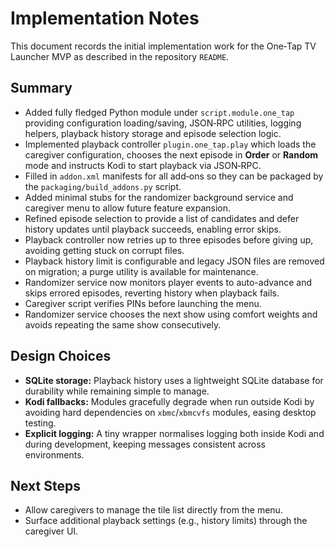 # Implementation Notes

This document records the initial implementation work for the One‑Tap TV Launcher
MVP as described in the repository `README`.

## Summary

- Added fully fledged Python module under `script.module.one_tap` providing
  configuration loading/saving, JSON‑RPC utilities, logging helpers, playback
  history storage and episode selection logic.
- Implemented playback controller `plugin.one_tap.play` which loads the
  caregiver configuration, chooses the next episode in **Order** or **Random**
  mode and instructs Kodi to start playback via JSON‑RPC.
- Filled in `addon.xml` manifests for all add‑ons so they can be packaged by the
  `packaging/build_addons.py` script.
- Added minimal stubs for the randomizer background service and caregiver menu
  to allow future feature expansion.
- Refined episode selection to provide a list of candidates and defer history
  updates until playback succeeds, enabling error skips.
- Playback controller now retries up to three episodes before giving up,
  avoiding getting stuck on corrupt files.
- Playback history limit is configurable and legacy JSON files are removed on
  migration; a purge utility is available for maintenance.
- Randomizer service now monitors player events to auto-advance and skips
  errored episodes, reverting history when playback fails.
- Caregiver script verifies PINs before launching the menu.
- Randomizer service chooses the next show using comfort weights and avoids
  repeating the same show consecutively.

## Design Choices

- **SQLite storage:** Playback history uses a lightweight SQLite database for
  durability while remaining simple to manage.
- **Kodi fallbacks:** Modules gracefully degrade when run outside Kodi by
  avoiding hard dependencies on `xbmc`/`xbmcvfs` modules, easing desktop testing.
- **Explicit logging:** A tiny wrapper normalises logging both inside Kodi and
  during development, keeping messages consistent across environments.

## Next Steps

- Allow caregivers to manage the tile list directly from the menu.
- Surface additional playback settings (e.g., history limits) through the caregiver UI.